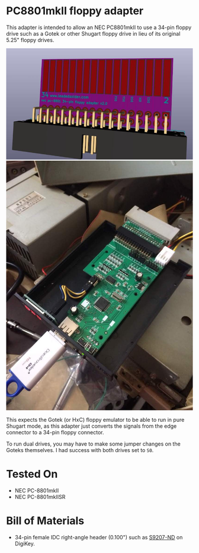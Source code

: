 # PC8801mkII floppy adapter
This adapter is intended to allow an NEC PC8801mkII to use a 34-pin floppy drive such as a Gotek or other Shugart floppy drive in lieu of its original 5.25" floppy drives.

![Rendered concept image](render.jpg)
![Installed in computer](installed.jpg)

This expects the Gotek (or HxC) floppy emulator to be able to run in pure Shugart mode, as this adapter just converts the signals from the edge connector to a 34-pin floppy connector.

To run dual drives, you may have to make some jumper changes on the Goteks themselves. I had success with both drives set to `S0`.

# Tested On
 * NEC PC-8801mkII
 * NEC PC-8801mkIISR

# Bill of Materials
 * 34-pin female IDC right-angle header (0.100") such as [S9207-ND](https://www.digikey.ca/product-detail/en/sullins-connector-solutions/SFH11-PBPC-D17-RA-BK/S9207-ND/1990100) on DigiKey.
